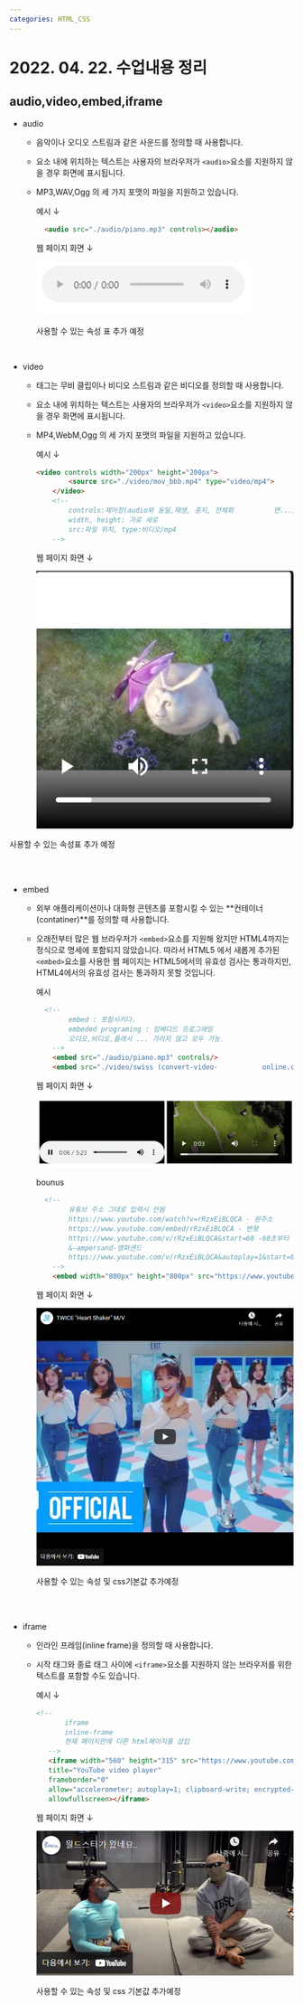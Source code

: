 ```yaml
---
categories: HTML_CSS
---
```


# 2022. 04. 22. 수업내용 정리

## audio,video,embed,iframe 



+ audio

  * 음악이나 오디오 스트림과 같은 사운드를 정의할 때 사용합니다.

  * 요소 내에 위치하는 텍스트는 사용자의 브라우저가 `<audio>`요소를 지원하지 않을 경우 화면에 표시됩니다.

  * MP3,WAV,Ogg 의 세 가지 포맷의 파일을 지원하고 있습니다. <br>

    예시 ↓

    ```html
      <audio src="./audio/piano.mp3" controls></audio>
    ```

    웹 페이지 화면 ↓

    <img src="../images/2022-04-23-seventh/audio.png" alt="audio" style="zoom:120%;" />

    사용할 수 있는 속성 표 추가 예정

  <br>

+ video

  * 태그는 무비 클립이나 비디오 스트림과 같은 비디오를 정의할 때 사용합니다.

  * 요소 내에 위치하는 텍스트는 사용자의 브라우저가 `<video>`요소를 지원하지 않을 경우 화면에 표시됩니다.

  * MP4,WebM,Ogg 의 세 가지 포맷의 파일을 지원하고 있습니다.<br>

    예시 ↓

    ```html
    <video controls width="200px" height="200px">
            <source src="./video/mov_bbb.mp4" type="video/mp4">
        </video>
        <!--
            controls:제어창(audio와 동일,재생, 중지, 전체화			면...)
            width, height: 가로 세로
            src:파일 위치, type:비디오/mp4
        -->
    ```

    웹 페이지 화면 ↓

    ![video](../images/2022-04-23-seventh/video.png)

사용할 수 있는 속성표 추가 예정

<br><br>

+ embed

  * 외부 애플리케이션이나 대화형 콘텐츠를 포함시킬 수 있는 **컨테이너(contatiner)**를 정의할 때 사용합니다.

  * 오래전부터 많은 웹 브라우저가 `<embed>`요소를 지원해 왔지만 HTML4까지는 정식으로 명세에 포함되지 않았습니다. 따라서 HTML5 에서 새롭게 추가된 `<embed>`요소를 사용한 웹 페이지는 HTML5에서의 유효성 검사는 통과하지만, HTML4에서의 유효성 검사는 통과하지 못할 것입니다. <br>

    예시

    ```html
      <!--
            embed : 포함시키다.
            embeded programing : 임베디드 프로그래밍 
            오디오,비디오,플래시 ... 가리지 않고 모두 가능.
        -->
        <embed src="./audio/piano.mp3" controls/>
        <embed src="./video/swiss (convert-video-			online.com).mp4" controls/>
    ```

    웹 페이지 화면 ↓

    <img src="../images/2022-04-23-seventh/embed.png" alt="embed" style="zoom:120%;" />

    bounus

    ```html
      <!--
            유튜브 주소 그대로 입력시 안됨
            https://www.youtube.com/watch?v=rRzxEiBLQCA - 원주소
            https://www.youtube.com/embed/rRzxEiBLQCA - 변형
            https://www.youtube.com/v/rRzxEiBLQCA&start=60 -60초부터 시작 
            &-ampersand-앰퍼샌드
            https://www.youtube.com/v/rRzxEiBLQCA&autoplay=1&start=60 -자동재생, 60초부터 시작
        -->
        <embed width="800px" height="800px" src="https://www.youtube.com/v/rRzxEiBLQCA&start=60" type="video/mp4">
    ```

    웹 페이지 화면 ↓

    <img src="../images/2022-04-23-seventh/embedU2.png" alt="embedU2" style="zoom:80%;" />

    사용할 수 있는 속성 및 css기본값 추가예정

    <br><br>

+ iframe

  * 인라인 프레임(inline frame)을 정의할 때 사용합니다.

  * 시작 태그와 종료 태그 사이에 `<iframe>`요소를 지원하지 않는 브라우저를 위한 텍스트를 포함할 수도 있습니다. 

    예시 ↓

    ```html
    <!--
           iframe
           inline-frame
           현재 페이지안에 다른 html페이지를 삽입
       -->
       <iframe width="560" height="315" src="https://www.youtube.com/embed/4-W32pQUnfs" 
       title="YouTube video player" 
       frameborder="0" 
       allow="accelerometer; autoplay=1; clipboard-write; encrypted-media; gyroscope; picture-in-picture" 
       allowfullscreen></iframe>
    ```

    웹 페이지 화면 ↓

    ![iframe](../images/2022-04-23-seventh/iframe.png)

    사용할 수 있는 속성 및 css 기본값 추가예정

    <br><br>

    

​				